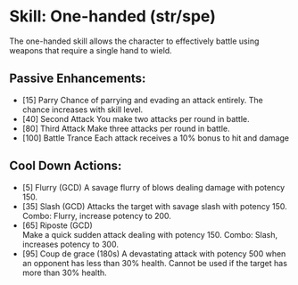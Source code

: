 # Skill: One-handed (str/spe)
The one-handed skill allows the character to effectively battle using weapons
that require a single hand to wield.

## Passive Enhancements:

- [15] Parry
  Chance of parrying and evading an attack entirely. The chance increases with
  skill level.
- [40] Second Attack
  You make two attacks per round in battle.
- [80] Third Attack
  Make three attacks per round in battle.
- [100] Battle Trance
  Each attack receives a 10% bonus to hit and damage

## Cool Down Actions:

- [5] Flurry (GCD)
  A savage flurry of blows dealing damage with potency 150.
- [35] Slash (GCD)
  Attacks the target with savage slash with potency 150. Combo: Flurry, increase
  potency to 200.
- [65] Riposte (GCD)     
  Make a quick sudden attack dealing with potency 150. Combo: Slash, increases
  potency to 300.
- [95] Coup de grace (180s)
  A devastating attack with potency 500 when an opponent has less than 30%
  health. Cannot be used if the target has more than 30% health.

